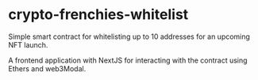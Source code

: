# crypto-frenchies-whitelist

Simple smart contract for whitelisting up to 10 addresses for an upcoming NFT launch.

A frontend application with NextJS for interacting with the contract using Ethers and web3Modal.
